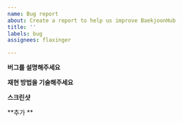 ```yaml
---
name: Bug report
about: Create a report to help us improve BaekjoonHub
title: ''
labels: bug
assignees: flaxinger

---
```


<!-- 작성 전에 중복 이슈인지 확인 한번만 부탁드립니다! -->

**버그를 설명해주세요**</br>
<!-- 어떤 버그인지 설명해주세요 -->

**재현 방법을 기술해주세요**</br>
<!-- 가능한 구체적으로 부탁드립니다. -->
<!-- 예. OS, 익스텐션 버전, 플랫폼(백준, 프로그래머스), 문제 종류(스페셜 저지 등), 문제  -->

**스크린샷**</br>
<!-- 개발자 콘솔, 오류 화면 등을 첨부해주시면 문제 확인에 많은 도움이 됩니다! -->

**추가 **</br>
<!-- 추가할 내용이 있다면 적어주세요 -->
